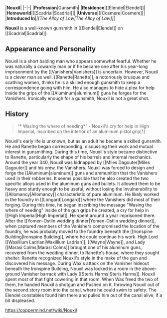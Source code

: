 |**Nouxil**|
|-|-|
|**Profession**|Gunsmith|
|**Residence**|[[Elendel\|Elendel]]|
|**Homeworld**|[[Scadrial\|Scadrial]]|
|**Universe**|[[Cosmere\|Cosmere]]|
|**Introduced In**|*[[The Alloy of Law\|The Alloy of Law]]*|

**Nouxil** is a well-known gunsmith in [[Elendel\|Elendel]] on [[Scadrial\|Scadrial]].

## Appearance and Personality
Nouxil is a short balding man who appears somewhat fearful. Whether he was naturally a cowardly man or if he became one after his year-long imprisonment by the [[Vanishers\|Vanishers]] is uncertain.
However, Nouxil is a clever man as well. [[Ranette\|Ranette]], a notoriously brusque and scathing women, thinks he is a skilled enough gunsmith to keep a correspondence going with him. He also manages to hide a plea for help inside the grips of the [[Aluminum\|aluminum]] guns he forges for the Vanishers.
Ironically enough for a gunsmith, Nouxil is not a great shot.

## History
>“* Wasing the where of needing*”
\- Nouxil's cry for help in High Imperial, inscribed on the interior of an aluminum pistol grip[1]


Nouxil's early life is unknown, but as an adult he became a skilled gunsmith. He and Ranette began corresponding, discussing their work and mutual interest in gunsmithing. During this time, Nouxil's style became distinctive to Ranette, particularly the shape of his barrels and internal mechanics.
Around the year 340, Nouxil was kidnapped by [[Miles Dagouter\|Miles Dagouter]] and his crew, the Vanishers. Nouxil was forced to design and forge the [[Aluminum\|aluminum]] guns and ammunition that the Vanishers used in their robberies. It seems possible that he also created the two specific alloys used in the aluminum guns and bullets. It allowed them to be heavy and sturdy enough to be useful, without losing the invulnerability to [[Allomancy\|Allomancy]] characteristic of pure aluminum. He likely worked in the foundry in [[Longard\|Longard]] where the Vanishers did most of their forging. During this time, he began inscribing the message "Wasing the where of needing" inside of the gun grips he created, a cry for help in [[High Imperial\|High Imperial]]. He spent around a year imprisoned there.
After the [[Yomen-Ostlin wedding dinner\|Yomen-Ostlin wedding dinner]], when captured members of the Vanishers compromised the location of the foundry, he was probably moved to the foundry beneath the [[Ironspine Building\|Ironspine Building]], where he could continue his work. High Lord [[Waxillium Ladrian\|Waxillium Ladrian]], [[Wayne\|Wayne]], and Lady [[Marasi Colms\|Marasi Colms]] brought one of his aluminum guns, recovered from the wedding dinner, to Ranette's house, where they sought shelter. Ranette recognized Nouxil's style in the make of the gun and discovered his message.
During Wax's attack on the Vanisher hideout beneath the Ironspine Building, Nouxil was locked in a room in the above-ground Vanisher barrack with Lady [[Steris Harms\|Steris Harms]]. Nouxil spent most of that fight cowering in that room. When Wax freed the two of them, he handed Nouxil a shotgun and Pushed on it, throwing Nouxil out of the second story room into the canal, where he could swim to safety. The Elendel constables found him there and pulled him out of the canal alive, if a bit displeased.



https://coppermind.net/wiki/Nouxil